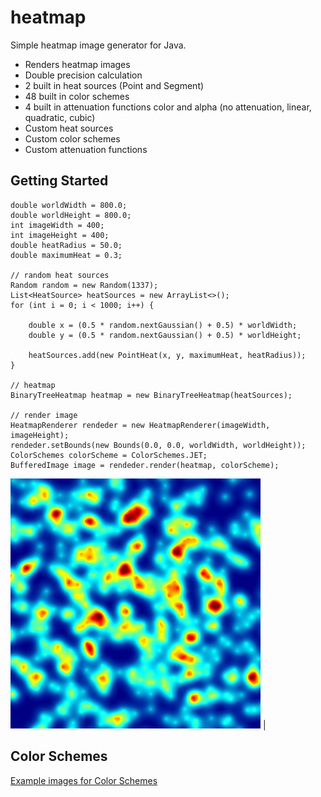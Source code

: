 # heatmap
Simple heatmap image generator for Java.

* Renders heatmap images
* Double precision calculation
* 2 built in heat sources (Point and Segment)
* 48 built in color schemes
* 4 built in attenuation functions color and alpha (no attenuation, linear, quadratic, cubic)
* Custom heat sources
* Custom color schemes
* Custom attenuation functions

## Getting Started

```
double worldWidth = 800.0;
double worldHeight = 800.0;
int imageWidth = 400;
int imageHeight = 400;
double heatRadius = 50.0;
double maximumHeat = 0.3;

// random heat sources
Random random = new Random(1337);
List<HeatSource> heatSources = new ArrayList<>();
for (int i = 0; i < 1000; i++) {

	double x = (0.5 * random.nextGaussian() + 0.5) * worldWidth;
	double y = (0.5 * random.nextGaussian() + 0.5) * worldHeight;

	heatSources.add(new PointHeat(x, y, maximumHeat, heatRadius));
}

// heatmap
BinaryTreeHeatmap heatmap = new BinaryTreeHeatmap(heatSources);

// render image
HeatmapRenderer rendeder = new HeatmapRenderer(imageWidth, imageHeight);
rendeder.setBounds(new Bounds(0.0, 0.0, worldWidth, worldHeight));
ColorSchemes colorScheme = ColorSchemes.JET;
BufferedImage image = rendeder.render(heatmap, colorScheme);
```

![CUBEHELIX](images/getting-started.png) |

## Color Schemes

[Example images for Color Schemes](ColorSchemes.md)



